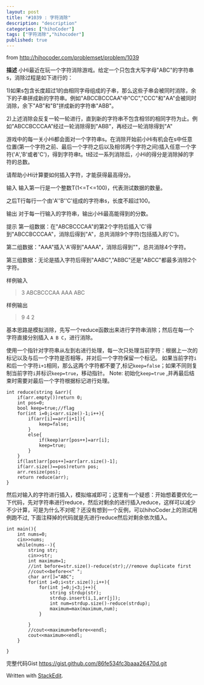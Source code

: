 ```yaml
---
layout: post
title: "#1039 : 字符消除"
description: "description"
categories: ["hihoCoder"]
tags: ["字符消除","hihocoder"]
published: true
---
```


from http://hihocoder.com/problemset/problem/1039

**描述**
小Hi最近在玩一个字符消除游戏。给定一个只包含大写字母"ABC"的字符串s，消除过程是如下进行的：



1)如果s包含长度超过1的由相同字母组成的子串，那么这些子串会被同时消除，余下的子串拼成新的字符串。例如"ABCCBCCCAA"中"CC","CCC"和"AA"会被同时消除，余下"AB"和"B"拼成新的字符串"ABB"。

2)上述消除会反复一轮一轮进行，直到新的字符串不包含相邻的相同字符为止。例如”ABCCBCCCAA”经过一轮消除得到"ABB"，再经过一轮消除得到"A"



游戏中的每一关小Hi都会面对一个字符串s。在消除开始前小Hi有机会在s中任意位置(第一个字符之前、最后一个字符之后以及相邻两个字符之间)插入任意一个字符('A','B'或者'C')，得到字符串t。t经过一系列消除后，小Hi的得分是消除掉的字符的总数。



请帮助小Hi计算要如何插入字符，才能获得最高得分。



输入
输入第一行是一个整数T(1<=T<=100)，代表测试数据的数量。

之后T行每行一个由'A''B''C'组成的字符串s，长度不超过100。



输出
对于每一行输入的字符串，输出小Hi最高能得到的分数。



提示
第一组数据：在"ABCBCCCAA"的第2个字符后插入'C'得到"ABCCBCCCAA"，消除后得到"A"，总共消除9个字符(包括插入的'C')。

第二组数据："AAA"插入'A'得到"AAAA"，消除后得到""，总共消除4个字符。

第三组数据：无论是插入字符后得到"AABC","ABBC"还是"ABCC"都最多消除2个字符。



样例输入

> 3 
> ABCBCCCAA
>  AAA
>   ABC

样例输出

> 9
> 4
> 2
 
 基本思路是模拟消除，先写一个reduce函数出来进行字符串消除；然后在每一个字符直接分别插入 `A B C`，进行消除。

使用一个指针对字符串从左到右进行处理，每一次只处理当前字符：根据上一次的标记以及与后一个字符是否相等，并对后一个字符保留一个标记。
如果当前字符`i`和后一个字符`i+1`相同，那么这两个字符都不要了,标记`keep=false`；如果不同则复制当前字符`i`并标识`keep=true`，移动指针。
Note: 初始化`keep=true` ,并再最后结束时需要对最后一个字符根据标记进行处理。

    int reduce(string &arr){
        if(arr.empty())return 0;
        int pos=0;
        bool keep=true;//flag
        for(int i=0;i<arr.size()-1;i++){
            if(arr[i]==arr[i+1]){
                keep=false;
            }
            else{
                if(keep)arr[pos++]=arr[i];
                keep=true;
            }
        }
        if(last)arr[pos++]=arr[arr.size()-1];
        if(arr.size()==pos)return pos;
        arr.resize(pos);
        return reduce(arr);
    }

然后对输入的字符进行插入，模拟缩减即可；这里有一个疑惑：开始想着要优化一下代码，先对字符串进行reduce，然后对剩余的进行插入reduce，这样可以减少不少计算，可是为什么不对呢？还没有想到一个反例，可以hihoCoder上的测试用例跑不过, 下面注释掉的代码就是先进行reduce然后对剩余依次插入。

    int main(){
        int nums=0;
        cin>>nums;
        while(nums--){
            string str;
            cin>>str;
            int maximum=1;
            //int before=str.size()-reduce(str);//remove duplicate first
            //cout<<before<<" ";
            char arr[]="ABC";
            for(int i=0;i<str.size();i++){
            	for(int j=0;j<3;j++){
            		string strdup(str);
    	            strdup.insert(i,1,arr[j]);
    	            int num=strdup.size()-reduce(strdup);
    	            maximum=max(maximum,num);
            	}
    
            }
            //cout<<maximum+before<<endl;
            cout<<maximum<<endl;
        }
        
    } 


完整代码Gist https://gist.github.com/86fe534fc3baaa26470d.git

 Written with [StackEdit](https://stackedit.io/).

